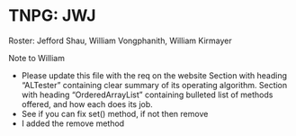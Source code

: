 # TNPG: JWJ
Roster: Jefford Shau, William Vongphanith, William Kirmayer




Note to William
- Please update this file with the req on the website
Section with heading “ALTester” containing clear summary of its operating algorithm.
Section with heading “OrderedArrayList” containing bulleted list of methods offered, and how each does its job.
- See if you can fix set() method, if not then remove
- I added the remove method

